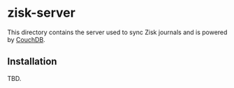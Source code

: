 # zisk-server

This directory contains the server used to sync Zisk journals and is powered by [CouchDB](https://couchdb.apache.org).

## Installation

TBD.

